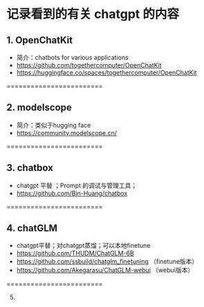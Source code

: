 # 记录看到的有关 chatgpt 的内容 

## 1. OpenChatKit
  - 简介：chatbots for various applications 
  - https://github.com/togethercomputer/OpenChatKit 
  - https://huggingface.co/spaces/togethercomputer/OpenChatKit
 
========================

## 2. modelscope 
  - 简介：类似于hugging face
  - https://community.modelscope.cn/

========================

## 3. chatbox 
  - chatgpt 平替 ；Prompt 的调试与管理工具；
  - https://github.com/Bin-Huang/chatbox 

========================

## 4. chatGLM 
  - chatgpt平替；对chatgpt蒸馏；可以本地finetune 
  - https://github.com/THUDM/ChatGLM-6B
  - https://github.com/ssbuild/chatglm_finetuning （finetune版本）
  - https://github.com/Akegarasu/ChatGLM-webui  （webui版本）
  
========================

5. 
